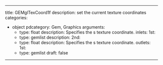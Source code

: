 
---
title: GEMglTexCoord1f
description: set the current texture coordinates
categories:
  - object
pdcategory: Gem, Graphics
arguments:
    - type: float
      description: Specifies the s texture coordinate.
inlets:
  1st:
    - type: gemlist
      description:
  2nd:
    - type: float
      description: Specifies the s texture coordinate.
outlets:
  1st:
    - type: gemlist
draft: false
---

